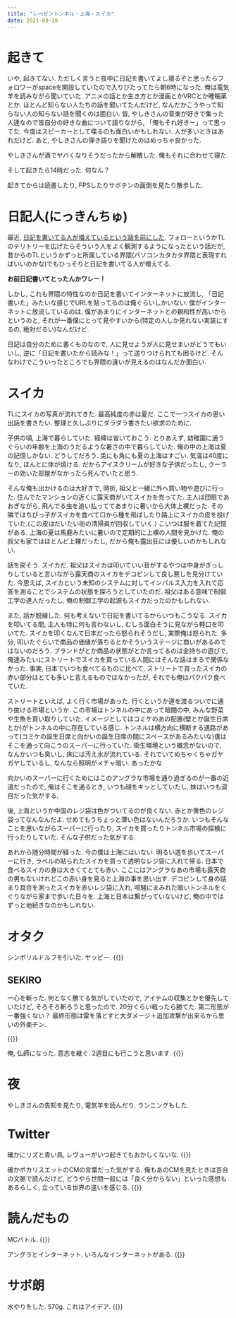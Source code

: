 ```yaml
---
title: "レペゼントンネル・上海・スイカ"
date: 2021-08-10
---
```


# 起きて
いや, 起きてない. ただしく言うと夜中に日記を書いてよし寝るぞと思ったらフォロワーがspaceを開設していたので入りびたってたら朝6時になった. 俺は電気羊を読みながら聞いていた. アニメの話とか生き方とか漫画とかVRCとか睡眠薬とか. ほとんど知らない人たちの話を聞いてたんだけど, なんだかこうやって知らない人の知らない話を聞くのは面白い. 皆, やしきさんの音楽が好きで集った人達なので皆自分の好きな曲について語りながら, 「俺もそれ好きー」って思ってた. 今度はスピーカーとして喋るのも面白いかもしれない. 人が多いときはあれだけど.
あと, やしきさんの弾き語りを聞けたのはめっちゃ良かった.

やしきさんが酒でヤバくなりそうだったから解散した. 俺もそれに合わせて寝た.

そして起きたら14時だった. 何なん？

起きてからは読書したり, FPSしたりサボテンの面倒を見たり散歩した.

# 日記人(にっきんちゅ)
最近, [日記を書いてる人が増えているという話を前にした](/post/2021-07-29). フォローというかTLのテリトリーを広げたらそういう人をよく観測するようになったという話だが, 昔からのTLというかずっと所属している界隈(パソコンカタカタ界隈と表現すればいいのかな)でもひっそりと日記を書いてる人が増えてる.

**お前日記書いてとったんかワレー！**

しかし, これも界隈の特性なのか日記を書いてインターネットに放流し, 「日記書いた」みたいな感じでURLを貼ってるのは俺ぐらいしかいない. 僕がインターネットに放流しているのは, 僕があまりにインターネットとの親和性が高いからというのと, それが一番僕にとって見やすいから(特定の人しか見れない実装にするの, 絶対だるい)なんだけど.

日記は自分のために書くものなので, 人に見せようが人に見せまいがどうでもいいし, 逆に「日記を書いたから読みな！」って送りつけられても困るけど. そんなわけでこういったところでも界隈の違いが見えるのはなんだか面白い.

# スイカ
TLにスイカの写真が流れてきた. 最高純度の赤は夏だ. ここで一つスイカの思い出話を書きたい. 整理と久しぶりにダラダラ書きたい欲求のために.

子供の頃, 上海で暮らしていた. 経緯は省いておこう. とりあえず, 幼稚園に通うぐらいの年齢を上海のうだるような暑さの中で暮らしていた. 俺の中の上海は夏の記憶しかない. どうしてだろう.
兎にも角にも夏の上海はすごい. 気温は40度になり, ほんとに体が焼ける. だからアイスクリームが好きな子供だったし, クーラーの効いた部屋がなかったら死んでいたと思う.

そんな俺も出かけるのは大好きで, 時折, 祖父と一緒に外へ買い物や遊びに行った. 住んでたマンションの近くに露天商がいてスイカを売ってた. 主人は団扇であおぎながら, 飛んでる虫を追い払っててあまりに暑いから大体上裸だった. その隣ではちびっ子がスイカを食べて口から種を飛ばしたり路上にスイカの皮を投げていた.(この皮はだいたい街の清掃員が回収していく.) こいつは服を着てた記憶がある. 上海の夏は馬鹿みたいに暑いので定期的に上裸の人間を見かけた. 俺の叔父も家ではほとんど上裸だったし, だから俺も露出狂には優しいのかもしれない.

話を戻そう. スイカだ. 祖父はスイカは叩いていい音がするやつは中身がぎっしりしていると言いながら露天商のスイカをデコピンして良し悪しを見分けていた. 今思えば, スイカという未知のシステムに対してインパルス入力を入れて応答を測ることでシステムの状態を探ろうとしていたのだ. 祖父はある意味で制御工学の達人だったし, 俺の制御工学の起源もスイカだったのかもしれない.

また, 話が脱線した. 何も考えないで日記を書いてるからいつもこうなる. スイカを叩いてる間, 主人も特に何も言わないし, むしろ面白そうに見ながら軽口を叩いてた. スイカを叩くなんて日本だったら怒られそうだし, 実際俺は怒られた. 多分, 叩いたぐらいで商品の価値が落ちるとかそういうステージに商いがあるのではないのだろう. ブランドがとか商品の状態がとか言ってるのは金持ちの遊びで, 俺達みたいにストリートでスイカを買っている人間にはそんな話はまるで関係なかった. 事実, 日本でいつも食べてるものに比べて, ストリートで買ったスイカの赤い部分はとても多いと言えるものではなかったが, それでも俺はパクパク食べていた.

ストリートといえば, よく行く市場があった. 行くというか道を渡るついでに通り抜ける市場というか. この市場はトンネルの中にあって暗闇の中, みんな野菜や生魚を買い取りしていた. イメージとしてはコミケのあの配置(壁とか誕生日席とか)がトンネルの中に存在している感じ. トンネルは横方向に横断する通路があって(コミケの誕生日席と向かいの誕生日席の間にスペースがあるみたいな)僕はそこを通って向こうのスーパーに行っていた. 衛生環境という概念がないので, なんかいつも臭いし, 床には汚え水が流れている. それでいてめちゃくちゃガヤガヤしているし, なんなら照明がメチャ暗い. あったかな.

向かいのスーパーに行くためにはこのアングラな市場を通り過ぎるのが一番の近道だったので, 俺はそこを通るとき, いつも顔をキッとしていたし, 妹はいつも涙目だった気がする.

後, 上海というか中国のレジ袋は色がついてるのが良くない. 赤とか黄色のレジ袋ってなんなんだよ. せめてもうちょっと薄い色はないんだろうか. いつもそんなことを思いながらスーパーに行ったり, スイカを買ったりトンネル市場の探検に行ったりしていた. そんな子供だった気がする.

あれから随分時間が経った. 今の僕は上海にはいない. 明るい道を歩いてスーパーに行き, ラベルの貼られたスイカを買って透明なレジ袋に入れて帰る. 日本で食べるスイカの身は大きくてとても赤い. ここにはアングラなあの市場も露天商の男もないけれどこの赤い身を見ると上海の事を思い出す. デコピンして身の詰まり具合を測ったスイカを赤いレジ袋に入れ, 喧騒にまみれた暗いトンネルをくぐりながら家まで歩いた日々を. 上海と日本は繋がっていないけど, 俺の中ではずっと地続きなのかもしれない.

# オタク
シンボリルドルフを引いた. ヤッピー.
{{<tweet user="dango_bot" id="1425044647148081156">}}

## SEKIRO
一心を斬った. 何となく勝てる気がしていたので, アイテムの収集とかを優先していたけど, そろそろ斬ろうと思ったので. 20分ぐらい戦ったら勝てた. 第二形態が一番強くない？ 最終形態は雷を落とすと大ダメージ＋追加攻撃が出来るから思いの外楽チン.

{{<tweet user="dango_bot" id="1424987835505942528">}}

俺, 仏師になった. 意志を継ぐ. 2週目にも行こうと思います.
{{<tweet user="dango_bot" id="1424990022961299459">}}
# 夜
やしきさんの告知を見たり, 電気羊を読んだり. ランニングもした.
# Twitter
確かにリズと青い鳥, レヴューがいつ起きてもおかしくないな.
{{<tweet user="dango_bot" id="1423612376541143046">}}

確かポカリスエットのCMの言葉だった気がする. 俺もあのCMを見たときは百合の文脈で読んだけど, どうやら世間一般には「良く分からない」といった感想もあるらしく, 立っている世界の違いを感じる.
{{<tweet user="dango_bot" id="1424854195132264454">}}

# 読んだもの
MCバトル.
{{<tweet user="dango_bot" id="1425014011230253057">}}

アングラとインターネット. いろんなインターネットがある.
{{<tweet user="dango_bot" id="1424721629980938243">}}
# サボ朗
水やりをした. 570g.
これはアイデア.
{{<tweet user="dango_bot" id="1425133111738650626">}}